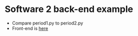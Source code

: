 # Software 2 back-end example
- Compare period1.py to period2.py
- Front-end is [here](https://github.com/ilkkamtk/sw2-example-web)